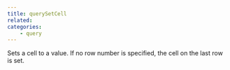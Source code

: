 ```yaml
---
title: querySetCell
related:
categories:
    - query
---
```


Sets a cell to a value. If no row number is specified,
        the cell on the last row is set.